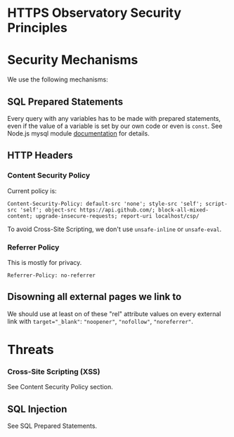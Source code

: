 # HTTPS Observatory Security Principles

# Security Mechanisms
We use the following mechanisms:

## SQL Prepared Statements

Every query with any variables has to be made with prepared statements, even if the value of a variable is set by our own code or even is `const`. See Node.js mysql module [documentation](https://www.npmjs.com/package/mysql) for details.

## HTTP Headers
### Content Security Policy

Current policy is:
```
Content-Security-Policy: default-src 'none'; style-src 'self'; script-src 'self'; object-src https://api.github.com/; block-all-mixed-content; upgrade-insecure-requests; report-uri localhost/csp/
```

To avoid Cross-Site Scripting, we don't use `unsafe-inline` or `unsafe-eval`.

### Referrer Policy
This is mostly for privacy.
```
Referrer-Policy: no-referrer
```

## Disowning all external pages we link to

We should use at least on of these "rel" attribute values on every external link with `target="_blank"`: `"noopener"`, `"nofollow"`, `"noreferrer"`.

# Threats

### Cross-Site Scripting (XSS)
See Content Security Policy section.

## SQL Injection
See SQL Prepared Statements.



